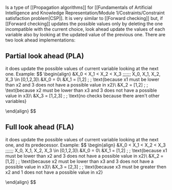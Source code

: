 Is a type of [[Propagation algorithms]] for [[Fundamentals of Artificial Intelligence and Knowledge Representation/Module 1/Costraints/Constraint satisfaction problem|CSP]].
It is very similar to [[Forward checking]] but, if [[Forward checking]] updates the possible values only by deleting the one incompatible with the current choice, look ahead update the values of each variable also by looking at the updated value of the previous one.
There are two look ahead implementations:

## Partial look ahead (PLA)
it does update the possible values of current variable looking at the next one.
Example:
$$
\begin{align}
&X_0 < X_1 < X_2 < X_3 \;\;\;\;\;\; X_0, X_1, X_2, X_3 \in [0,1,2,3]\\
&X_0 = 0\\
&X_1 = [1,2] \; \; \text{because x1 must be lower than x2 and 3 does not have a possible value in x2}\\
&X_2 = [1,2] \; \; \text{because x2 must be lower than x3 and 3 does not have a possible value in x3}\\
&X_3 = [1,2,3] \; \; \text{no checks because there aren't other variables}

\end{align}
$$

## Full look ahead (FLA)
it does update the possible values of current variable looking at the next one, and its predecessor.
Example:
$$
\begin{align}
&X_0 < X_1 < X_2 < X_3 \;\;\;\;\;\; X_0, X_1, X_2, X_3 \in [0,1,2,3]\\
&X_0 = 0\\
&X_1 = [1,2] \; \; \text{because x1 must be lower than x2 and 3 does not have a possible value in x2}\\
&X_2 = [1,2] \; \; \text{because x2 must be lower than x3 and 3 does not have a possible value in x3}\\
&X_3 = [2,3] \; \; \text{because x3 must be greater then x2 and 1 does not have a possible value in x2}

\end{align}
$$